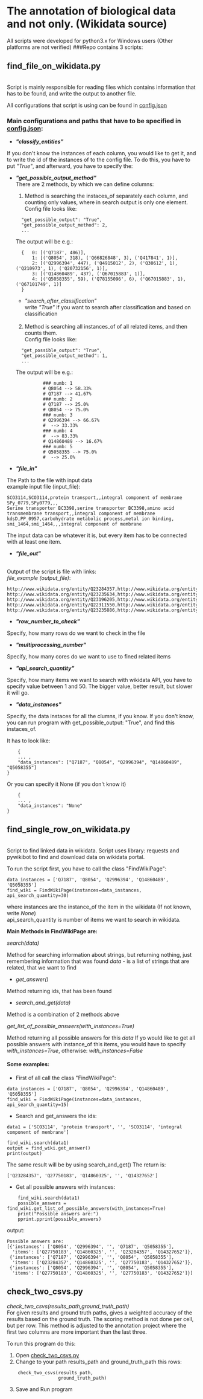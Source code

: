 # The annotation of biological data and not only. (Wikidata source)


All scripts were developed for python3.x for Windows users (Other platforms are not verified)
###Repo contains 3 scripts: 
## find_file_on_wikidata.py
<br /> Script is mainly responsible for reading files which contains 
information that has to be found, and write the output to another file.<br />

All configurations that script is using can be found in [config.json](config.json)

### Main configurations and paths that have to be specified in [config.json](config.json)</b>:

- <b>*"classify_entities"*</b>
  
If you don't know the instances of each column, you would like to get it, and
to write the id of the instances of to the config file. To do this, you have to 
put *"True"*, and afterward, you have to specify the: <br />
- <b>*"get_possible_output_method"*</b><br />
There are 2 methods, by which we can define columns:
 
    1) Method is searching the instaces_of separately each column, and counting only
         values, where in search output is only one element. <br />
         Config file looks like:
  ```
    "get_possible_output": "True",
    "get_possible_output_method": 2,
    ...
  ```
    The output will be e.g.:
  ```
    {   0: [('Q7187', 486)],
        1: [('Q8054', 318), ('Q66826848', 3), ('Q417841', 1)],
        2: [('Q2996394', 447), ('Q4915012', 2), ('Q30612', 1), ('Q210973', 1), ('Q20732156', 1)],
        3: [('Q14860489', 437), ('Q67015883', 1)],
        4: [('Q5058355', 59), ('Q78155096', 6), ('Q67015883', 1), ('Q67101749', 1)]
    }
  ```
    -  *"search_after_classification"*<br />
write _"True"_ if you want to search after classification and based on classification 
       <br /> <br /> 
       
    2) Method is searching all instances_of of all related items, and then
    counts them. <br />
    Config file looks like:
  ```
    "get_possible_output": "True",
    "get_possible_output_method": 1,
    ...
  ```
    The output will be e.g.:
  ```
            ### numb: 1
            # Q8054 --> 58.33%
            # Q7187 --> 41.67%
            ### numb: 2
            # Q7187 --> 25.0%
            # Q8054 --> 75.0%
            ### numb: 3
            # Q2996394 --> 66.67%
            #  --> 33.33%
            ### numb: 4
            #  --> 83.33%
            # Q14860489 --> 16.67%
            ### numb: 5
            # Q5058355 --> 75.0%
            #  --> 25.0%
  ```
- <b>*"file_in"*</b>

 The Path to the file with input data
 <br /> example input file (input_file): 

```
SCO3114,SCO3114,protein transport,,integral component of membrane
SPy_0779,SPy0779,,,
Serine transporter BC3398,serine transporter BC3398,amino acid transmembrane transport,,integral component of membrane
kdsD,PP_0957,carbohydrate metabolic process,metal ion binding,
smi_1464,smi_1464,,,integral component of membrane
```
The input data can be whatever it is, but every item has to be connected with at least one item.

- <b>*"file_out"*</b>

<br /> Output of the script is file with links:
<br /> *file_example (output_file)*: 

```
http://www.wikidata.org/entity/Q23284357,http://www.wikidata.org/entity/Q27750183,http://www.wikidata.org/entity/Q14860325,,http://www.wikidata.org/entity/Q14327652
http://www.wikidata.org/entity/Q23235634,http://www.wikidata.org/entity/Q23497168,,,
http://www.wikidata.org/entity/Q23196205,http://www.wikidata.org/entity/Q23514357,http://www.wikidata.org/entity/Q14905294,,http://www.wikidata.org/entity/Q14327652
http://www.wikidata.org/entity/Q22311550,http://www.wikidata.org/entity/Q22318912,http://www.wikidata.org/entity/Q2734081,http://www.wikidata.org/entity/Q13667380,
http://www.wikidata.org/entity/Q23235886,http://www.wikidata.org/entity/Q23548717,,,http://www.wikidata.org/entity/Q14327652
```

- <b>*"row_number_to_check"*</b>
  
Specify, how many rows do we want to check in the file

- <b>*"multiprocessing_number"*</b>
  
Specify, how many cores do we want to use to fined related items

- <b>*"api_search_quantity"*</b>
  
Specify, how many items we want to search with wikidata API,
you have to specify value between 1 and 50. The bigger value, better result, but slower it will go.

- <b>*"data_instances"*</b>

Specify, the data instaces for all the clumns, if you know.
If you don't know, you can run program with get_possible_output: "True", 
and find this instaces_of.

It has to look like: 

```
    {
    ... ,
    "data_instances": ["Q7187", "Q8054", "Q2996394", "Q14860489", "Q5058355"]
}
```
Or you can specify it None (if you don't know it)
```
    {
    ... ,
    "data_instances": "None"
}
```


## find_single_row_on_wikidata.py

<br /> Script to find linked data in wikidata. Script uses library: requests and pywikibot to find and 
download data on wikidata portal.

To run the script first, you have to call the class "FindWikiPage":
```
data_instances = ['Q7187', 'Q8054', 'Q2996394', 'Q14860489', 'Q5058355']
find_wiki = FindWikiPage(instances=data_instances, api_search_quantity=30)
```
where instances are the instance_of the item in the wikidata (If not known, write _None_)</br>
api_search_quantity is number of items we want to search in wikidata.

<b>Main Methods in FindWikiPage are:</b>

*search(data)*

Method for searching information about strings, but returning nothing, just remembering information that was found
_data_ - is a list of strings that are related, that we want to find

- *get_answer()*

Method returning ids, that has been found

- *search_and_get(data)*

Method is a combination of 2 methods above

*get_list_of_possible_answers(with_instances=True)*

Method returning all possible answers for this _data_</b>
If yo would like to get all possible answers with instance_of this items, you would have to specify
_with_instances=True_, otherwise: _with_instances=False_

#### Some examples:

- First of all call the class "FindWikiPage":
```
data_instances = ['Q7187', 'Q8054', 'Q2996394', 'Q14860489', 'Q5058355']
find_wiki = FindWikiPage(instances=data_instances, api_search_quantity=15)
```
- Search and get_answers the ids:
```
data1 = ['SCO3114', 'protein transport', '', 'SCO3114', 'integral component of membrane']

find_wiki.search(data1)
output = find_wiki.get_answer()
print(output)
```
The same result will be by using search_and_get()
The return is:
```
['Q23284357', 'Q27750183', 'Q14860325', '', 'Q14327652']
```
- Get all possible answers with instances:
```
    find_wiki.search(data1)
    possible_answers = find_wiki.get_list_of_possible_answers(with_instances=True)
    print("Possible answers are:")
    pprint.pprint(possible_answers)
```
output:
```
Possible answers are:
[{'instances': ['Q8054', 'Q2996394', '', 'Q7187', 'Q5058355'],
  'items': ['Q27750183', 'Q14860325', '', 'Q23284357', 'Q14327652']},
 {'instances': ['Q7187', 'Q2996394', '', 'Q8054', 'Q5058355'],
  'items': ['Q23284357', 'Q14860325', '', 'Q27750183', 'Q14327652']},
 {'instances': ['Q8054', 'Q2996394', '', 'Q8054', 'Q5058355'],
  'items': ['Q27750183', 'Q14860325', '', 'Q27750183', 'Q14327652']}]

```

## check_two_csvs.py

*check_two_csvs(results_path,ground_truth_path)*
  <br /> For given results and ground truth paths, 
  gives a weighted accuracy of the results based on the ground truth. 
  The scoring method is not done per cell, but per row. 
  This method is adjusted to the annotation project where the first two columns are more important than the last three.

To run this program do this:
1) Open [check_two_csvs.py](check_two_csvs.py)
2) Change to your path results_path and ground_truth_path this rows:
```
    check_two_csvs(results_path,
                   ground_truth_path)
```
3) Save and Run program



